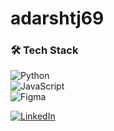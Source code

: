 # adarshtj69
### 🛠 Tech Stack  
![Python](https://img.shields.io/badge/Python-3776AB?style=for-the-badge&logo=python&logoColor=white)  
![JavaScript](https://img.shields.io/badge/JavaScript-F7DF1E?style=for-the-badge&logo=javascript&logoColor=black)  
![Figma](https://img.shields.io/badge/Figma-F24E1E?style=for-the-badge&logo=figma&logoColor=white)

[![LinkedIn](https://img.shields.io/badge/LinkedIn-blue?style=for-the-badge&logo=linkedin)](https://linkedin.com/in/adarshtj69)
